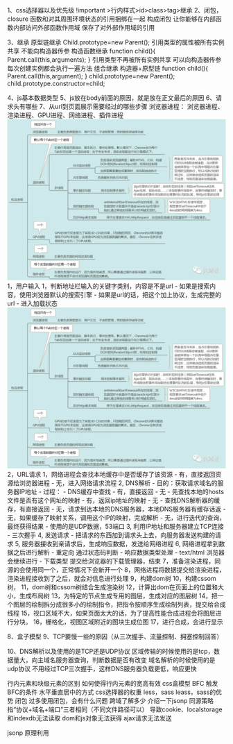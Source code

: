 1、css选择器以及优先级
!important >行内样式>id>class>tag>继承
2、闭包，closure
函数和对其周围环境状态的引用捆绑在一起 构成闭包
让你能够在内部函数内部访问外部函数作用域
保存了对外部作用域的引用

3、继承
原型链继承
  Child.prototype=new Parent();
  引用类型的属性被所有实例共享
  不能向构造器传参
构造函数继承
  function child(){
    Parent.call(this,arguments);
  }
  引用类型不再被所有实例共享
  可以向构造器传参
  每次创建实例都会执行一遍方法
组合继承
  构造器+原型链
  function child(){
    Parent.call(this,argument);
  }
  child.prototype=new Parent();
  child.prototype.constructor=child;



4、js基本数据类型
5、js放在body前面的原因，就是放在正文最后的原因
6、请求头有哪些
7、从url到页面展示需要经过的哪些步骤
  浏览器进程：
    浏览器进程、渲染进程、GPU进程、网络进程、插件进程
     ![avatar](/assets/webwork.webp)
  1，用户输入
    1，判断地址栏输入的关键字类别，内容是不是url
      - 如果是搜索内容，使用浏览器默认的搜索引擎
      - 如果是url的话，把这个加上协议，生成完整的url
      - 进入加载状态
  ![avatar](/assets/webwork.webp) 
  2，URL请求
    1，网络进程会查找本地缓存中是否缓存了该资源
      - 有，直接返回资源给浏览器进程
      - 无，进入网络请求流程
    2, DNS解析
      - 目的：获取请求域名的服务器IP地址
      - 过程：
        - DNS缓存中查找
          - 有，直接返回
          - 无
            - 先查找本地的hosts文件是否有这个网址的映射
              - 有，返回ip地址的映射
              - 无
                - 查找DNS解析器的缓存，有直接返回
                  - 无，请求到达本地的DNS服务器，本地DNS服务器有缓存话返
                    - 无，如果缓存了映射关系，调用这个IP的映射，完成解析
                      - 无，进行迭代的查询，最终获得结果
      - 使用的是UDP数据，53端口
    3, 利用IP地址和服务器建立TCP连接 
      - 三次握手
    4, 发送请求 
      - 把请求的东西加到请求头上去，向服务器发送构建的请求
    5, 服务器接收到亲请求后，生成响应数据，发送给网络进程
    6, 网络进程拿到数据之后进行解析
      - 重定向 通过状态码判断
      - 响应数据类型处理
        - text/html 浏览器会继续进行
        - 下载类型 提交给浏览器的下载管理器，结束
    7，准备渲染进程，同源的会使用同一个，正常情况下会新开一个
    8，网络进程将数据提交给渲染进程，渲染进程接收到了之后，就会对信息进行处理
    9，构建dom树
    10，构建cssom树，
    11，dom树和cssom树结合生成渲染树
    12，计算出dom在页面上的位置和大小，生成布局树
    13，为特定的节点生成专用的图层，生成对应的图层树
    14，把一个图层的绘制拆分成很多小的绘制指令，把指令按顺序生成绘制列表，提交给合成线程
    15，视口区域不大，如果页面太大的话，为了提高性能合成进程会将图层进行分块。
    16，栅格化，视图区域附近的图块生成位图
    17，进行合成，会进行显示

8、盒子模型
9、TCP要慢一些的原因（从三次握手、流量控制、拥塞控制回答）


10、DNS解析以及使用的是TCP还是UDP协议
  区域传输的时候使用的是tcp，数据量大，向主域名服务器查询，判断数据是否有改变
  域名解析的时候使用的是udp协议
  不用经过TCP三次握手，这样DNS服务器负载更低，响应更快



行内元素和块级元素的区别
如何使得行内元素的宽高有效
css盒模型
BFC
触发BFC的条件
水平垂直居中的方式
css选择器的权重
less，sass
leass，sass的优势
闭包
过多使用闭包，会有什么问题
跨域了解多少
介绍一下jsonp
同源策略
  指“协议+域名+端口”三者相同（不同文件路径可以）
  导致cookie、localstorage和indexdb无法读取
  dom和js对象无法获得
  ajax请求无法发送

  jsonp
    原理利用<script>标签没有跨域的限制，通过script标签的src属性，发送带有callback参数的get请求，后端将返回数据拼凑到callback中，返回给浏览器，浏览器解析，从而得到数据
    ``` javascript
    script = document.createElement('script');
    script.type = 'text/javascript';
    // 传参一个回调函数名给后端，方便后端返回时执行这个在前端定义的回调函数
    script.src = 'http://www.domain2.com:8080/login?user=admin&callback=handleCallback';
    document.head.appendChild(script);
    // 回调执行函数
    function handleCallback(res) {
        alert(JSON.stringify(res));
    }
    ```
  跨域资源共享cors
    允许浏览器向跨源服务器
      服务器设置ACCESS-CONTROL-ALLOW-ORIGIN响应头，设指定来源
      进行两次请求
    简单跨域请求
      1，get，post，head等http方法之一
      2，http的头信息不超过
        accept
        accept-language
        content-language
        last-event-id
        content-type只限于application/x-www-form-urlencoded、multiple/formdata、text/plain
      响应头：
        Access-Control-Allow-Origin：数据的可见范围
    复杂请求
      1，任何一个不满足的简单跨域要求的请求都是复杂，带预检的跨域请求。
      一个复杂请求不止发送一个包含通信内容的请求，其中最先发送的是一种**"预检"请求**，此时作为服务端，也需要返回**"预回应"**作为响应。"预检"请求实际上是对服务端的一种权限请求，只有当"预检"请求成功返回，实际请求才开始执行。
      预请求以OPTIONS形式发送，当中同样包含域，并且还包含了两项CORS特有的内容
      Access-Control-Request-Method – 该项内容是实际请求的种类，可以是GET、POST之类的简单请求，也可以是PUT、DELETE等等。
      Access-Control-Request-Headers – 该项是一个以逗号分隔的列表，当中是复杂请求所使用的头部。
      "预检"请求实际上就是在为之后的实际请求发送一个权限请求，在预回应返回的内容当中，服务端应当对这两项进行回复，以让浏览器确定请求是否能够成功完成。一旦预回应如期而至，所请求的权限也都已满足，才会发出真实请求，携带真实数据
      预请求响应数据:access-control-allow-method:支持的方法，access-control-allow-headers：支持的头部信息
      后台设置Access-Control-Max-Age来控制浏览器在多长时间内（单位s）无需在请求时发送预检请求，从而减少不必要的预检请求
  nginx代理
    通过配置文件设置请求响应头Access-Control-Allow-Origin…等字段
  node中间件跨域
    启一个代理服务器实现数据的转发
  postmessage跨域
    页面和其打开的新窗口的数据传递
    多窗口之间消息传递
    页面与嵌套的iframe消息传递

js继承
http常用状态码


302什么含义？


304
  200：从客户端发来的请求在服务器端被正常处理了，请求数据返回
  204：从客户端发来的请求在服务器端被正常处理了，但是没有资源可以返回（一般在只需要从客户端往服务器发送信息，而对客户端不需要发送新信息内容的情况下使用）
  206：客户端进行了范围请求，而服务器成功执行了这部分的 GET 请求响应报文中包含由 Content-Range 指定范围的实体内容
  ---- 当 301、302、303 响应状态码返回时，几乎所有的浏览器都会把 POST 改成 GET，并删除请求报文内的主体，之后请求会自动再次发送
301、302 标准是禁止将 POST 方法改变成 GET 方法的，但实际使用时大家都会这么做
  301：永久性重定向（请求的资源已被分配了新的 URI，以后应使用资源现在所指的 URI）
  302：临时性重定向（请求的资源已被分配了新的 URI，希望用户(本次)能使用新的 URI 访问）
  304：客户端发送附带条件的请求时，服务器端允许请求访问资源，但未满足条件的情况。（服务端已经执行了GET，但文件未变化）

  400： 表示请求报文中存在语法错误
  403：表明对请求资源的访问被服务器拒绝了（未获得文件系统的访问授权，访问权限）
  404：服务器上无法找到请求的资源
  405：客户端请求的方法虽然能被服务器识别，但是服务器禁止使用该方法
  500：服务器端在执行请求时发生了错误
  502：网关或代理角色的服务器
  503：服务器暂时处于超负载或正在进行停机维护，现在无法处理请求

cookie和localStorage、sessionStorage生命周期及作用域



.标准盒模型与怪异盒模型；

2.box-sizing（说错了，面试官让我回去了解下）
  盒模型
3.url输入后到页面显示；

5.get与post区别；
  get获取数据
    参数长度限制
    明文传输
    get的数据会保存在浏览器记录中
  post提交数据 
    没有参数长度限制
    post放在请求体中

6.实现函数，返回Promise状态为resolve（用两种方法）；
  异步编程解决方案
  回调地狱的问题：
    代码臃肿
    可读性差
    耦合度过高
    复用性差




7.算法:数组降维（实现float，递归，不能用mapfloat）


9.写代码，判断this指向问题；

10.箭头函数与普通函数区别
  1,写法上更加简洁
  2，箭头函数不会创建自己的this会从自己作用域链上一层继承this；定义的地方
  3，this指向不会发生改变你
  4，call、apply、bind不能改变箭头函数的this指向
  5，箭头函数不能作为构造函数使用（this指向的问题），new：生成一个对象，吧函数的this指向该对象，执行构造函数里的语句，返回实例
  6，没有自己的arguments
  7，没有prototype原型
  8，不能作为生成器函数

11.手写new的过程；

``` javascript
function news(obg){
  let res={};
  if(obj.prototype !== null){
    res._proto_=obj.prototype;
  }
  let ret = obj.call(res,Array.prototype.slice.call(args,1));
  if((typeof ret ==="object)|| typeof ret ==="function" && ret!==null){
    return ret;
  }
  return res;
}
function NewPro(func,...args){
    this.obj={};
    Object.setPrototypeOf(this.obj, Con.prototype);
    let ret=func.apply(this.obj,args);
    if ((typeof ret === "object") || typeof ret === "function" && ret !== null) {
        return ret;
    }
    return this.obj;
}
```

13.同源策略

14.js中数据类型（基本、引用）判断类型时分别用什么方法
instanceof
typeof


http，那一层？
  http位于应用层
    OSI：
      应用层
      表示层
      会话层
      传输层
      网络层
      数据链路层
      物理层
    TCP/IP 
      应用层http
      传输层TCP
      网际层IP
      网络接口层

https
  http:请求响应构成，无状态的协议。客户端和服务器之间不需建立持久的连接遵循请求/响应模型
    地址解析（解析出协议名、主机名、端口号、对象路径等,IP)
    封装http请求数据包
    封装成tcp包（tcp连接）
    发送请求
      accept:能处理的媒体类型
      accept-charset：客户端支持的编码格式
      authorization：客户端的认证信息
      If-Match
    服务器响应
    服务器关闭连接
  通信使用明文，可能被窃听
  不能验证通信方的身份，可能遭遇伪装
  无法验证报文的完整性，有可能遭遇篡改

  http/1.0  添加了PUT、PATCH、HEAD、OPTIONS、DELETE方法
  http/1.1  持久连接（长连接）、管道机制
  http/2    多路复用、服务器推送
    多个请求stream共享一个TCP连接，实现多留并行而不是依赖建立多个TCP连接


  https：
    ssl安全嵌套层
    http+加密+认证+完整性保护=https
    加密：
      对称密匙：加密解密同一个密钥（秘钥被人劫持）
    非对称：
      用公钥加密的数据只有秘钥能解开（速度慢）
    对称秘钥+非对称吗，秘钥
      通过公开密钥加密传递密钥
      通过速度更快的对称密钥加密方法传递数据


  过程：
    1，基于TCP/IP协议，先完成TCP的三次握手
    2，
TCP哪一层？三次握手四次挥手

输入网址时发生了什么

讲讲DNS查询

浏览器进程/线程




JS单线程 事件循环

给了一道题 宏任务微任务相关

浏览器渲染过程

什么是重排/重绘（基本概念，没有讲到具体优化

js原型&原型链

闭包和作用域

let var区别

Call apply bind用法和区别

实现call

js继承，如何实现？（口述，没有具体写代码

实现new

垃圾回收概述

async await 概述

css BFC

css position

垂直水平居中

react用过吗

说说函数组件和类组件区别

有大量数据，例如1w条，渲染的时候你会选函数组件还是类组件？

堆和栈
进程和线程区别
写快排


1.node 中间件原理

2.写一个中间件，怎么使用？

3.webpack 打包整体流程

4.常见 web 安全问题，xss、csrf、sql 注入、数据库加密、cookie 加密及防范措施